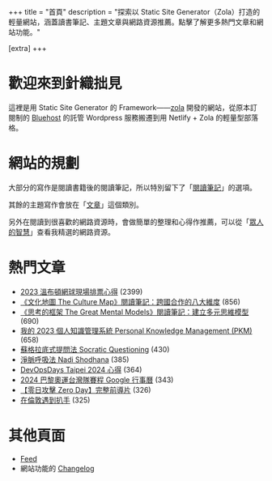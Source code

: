 +++
title = "首頁"
description = "探索以 Static Site Generator（Zola）打造的輕量網站，涵蓋讀書筆記、主題文章與網路資源推薦。點擊了解更多熱門文章和網站功能。"

[extra]
+++

# 歡迎來到針織拙見

這裡是用 Static Site Generator 的 Framework——[zola](https://www.getzola.org/documentation/getting-started/overview/) 開發的網站，從原本訂閱制的 [Bluehost](https://www.bluehost.com/) 的託管 Wordpress 服務搬遷到用 Netlify + Zola 的輕量型部落格。

# 網站的規劃

大部分的寫作是閱讀書籍後的閱讀筆記，所以特別留下了「[閱讀筆記](reading-notes/)」的選項。

其餘的主題寫作會放在「[文章](blog/)」這個類別。

另外在閱讀到很喜歡的網路資源時，會做簡單的整理和心得作推薦，可以從「[眾人的智慧](wistom/)」查看我精選的網路資源。

# 熱門文章
* [2023 溫布頓網球現場排票心得](/blog/2023-wimbledon-tennis/) <span class="view-count">(2399)</span>
* [《文化地圖 The Culture Map》閱讀筆記：跨國合作的八大維度](/reading-notes/the-culture-map/) <span class="view-count">(856)</span>
* [《思考的框架 The Great Mental Models》閱讀筆記：建立多元思維模型](/reading-notes/the-great-mental-models/) <span class="view-count">(690)</span>
* [我的 2023 個人知識管理系統 Personal Knowledge Management (PKM)](/blog/2023-personal-knowledge-management/) <span class="view-count">(658)</span>
* [蘇格拉底式提問法 Socratic Questioning](/wisdom/methods/socratic-questioning/) <span class="view-count">(430)</span>
* [淨脈呼吸法 Nadi Shodhana](/wisdom/methods/nadi-shodhana/) <span class="view-count">(385)</span>
* [DevOpsDays Taipei 2024 心得](/blog/2024-devopsdays-taipei/) <span class="view-count">(364)</span>
* [2024 巴黎奧運台灣隊賽程 Google 行事曆](/blog/2024-olympics-taiwan-calendar/) <span class="view-count">(343)</span>
* [【零日攻擊 Zero Day】完整前導片](/wisdom/videos/zero-day-trailer/) <span class="view-count">(326)</span>
* [在倫敦遇到扒手](/blog/london-pickpocketing/) <span class="view-count">(325)</span>


# 其他頁面
* [Feed](/atom.xml)
* 網站功能的 [Changelog](@/changelog/index.md)
